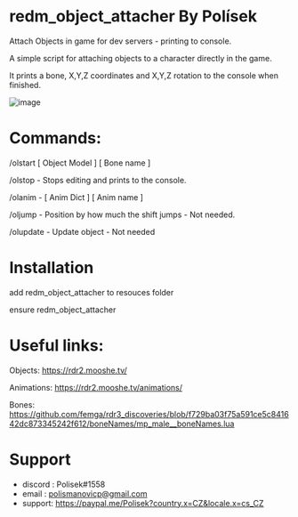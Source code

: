 # redm_object_attacher By Polísek
Attach Objects in game for dev servers - printing to console.

A simple script for attaching objects to a character directly in the game.

It prints a bone, X,Y,Z coordinates and X,Y,Z rotation to the console when finished.

![image](https://user-images.githubusercontent.com/107623238/182030083-af5600e5-8e36-4531-817d-819579405188.png)


# Commands:

/olstart [ Object Model ] [ Bone name ]

/olstop - Stops editing and prints to the console.

/olanim - [ Anim Dict ] [ Anim name ]

/oljump - Position by how much the shift jumps - Not needed. 

/olupdate - Update object - Not needed 

# Installation
add redm_object_attacher to resouces folder

ensure redm_object_attacher



# Useful links:

Objects: https://rdr2.mooshe.tv/

Animations: https://rdr2.mooshe.tv/animations/

Bones: https://github.com/femga/rdr3_discoveries/blob/f729ba03f75a591ce5c841642dc873345242f612/boneNames/mp_male__boneNames.lua



# Support
- discord : Polisek#1558
- email :  polismanovicp@gmail.com
- support: https://paypal.me/Polisek?country.x=CZ&locale.x=cs_CZ
